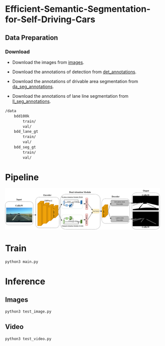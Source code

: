 # Efficient-Semantic-Segmentation-for-Self-Driving-Cars

## Data Preparation

### Download

- Download the images from [images](https://bdd-data.berkeley.edu/).

- Download the annotations of detection from [det_annotations](https://drive.google.com/file/d/1Ge-R8NTxG1eqd4zbryFo-1Uonuh0Nxyl/view?usp=sharing). 
- Download the annotations of drivable area segmentation from [da_seg_annotations](https://drive.google.com/file/d/1xy_DhUZRHR8yrZG3OwTQAHhYTnXn7URv/view?usp=sharing). 
- Download the annotations of lane line segmentation from [ll_seg_annotations](https://drive.google.com/file/d/1lDNTPIQj_YLNZVkksKM25CvCHuquJ8AP/view?usp=sharing). 

```bash
/data
    bdd100k
        train/
        val/
    bdd_lane_gt
        train/
        val/
    bdd_seg_gt
        train/
        val/
```
# Pipeline

<div align=center>
<img src='image\arch.png' width='600'>
</div>

# Train
```python
python3 main.py
```

# Inference

## Images
```python
python3 test_image.py
```
## Video
```python
python3 test_video.py
```
